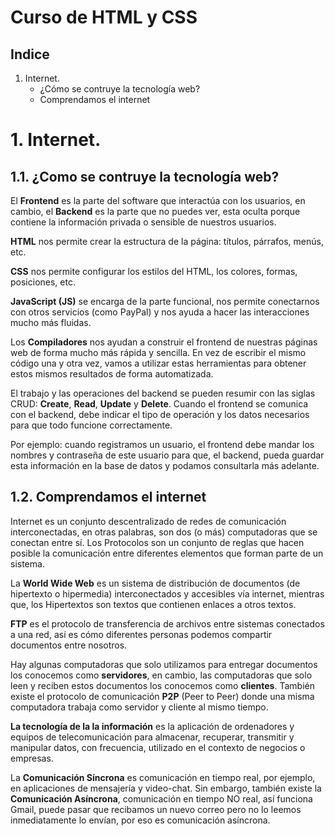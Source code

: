 # Curso de HTML y CSS

## Indice
1. Internet.
    - ¿Cómo se contruye la tecnología web?
    - Comprendamos el internet

# 1. Internet.

## 1.1. ¿Como se contruye la tecnología web?
El **Frontend** es la parte del software que interactúa con los usuarios, en cambio, el **Backend** es la parte que no puedes ver, esta oculta porque contiene la información privada o sensible de nuestros usuarios.

**HTML** nos permite crear la estructura de la página: títulos, párrafos, menús, etc. 

**CSS** nos permite configurar los estilos del HTML, los colores, formas, posiciones, etc.

**JavaScript (JS)** se encarga de la parte funcional, nos permite conectarnos con otros servicios (como PayPal) y nos ayuda a hacer las interacciones mucho más fluidas.

Los **Compiladores** nos ayudan a construir el frontend de nuestras páginas web de forma mucho más rápida y sencilla. En vez de escribir el mismo código una y otra vez, vamos a utilizar estas herramientas para obtener estos mismos resultados de forma automatizada.

El trabajo y las operaciones del backend se pueden resumir con las siglas CRUD: __Create__, **__Read__**, __Update__ y __Delete__. Cuando el frontend se comunica con el backend, debe indicar el tipo de operación y los datos necesarios para que todo funcione correctamente.

Por ejemplo: cuando registramos un usuario, el frontend debe mandar los nombres y contraseña de este usuario para que, el backend, pueda guardar esta información en la base de datos y podamos consultarla más adelante.

## 1.2. Comprendamos el internet

Internet es un conjunto descentralizado de redes de comunicación interconectadas, en otras palabras, son dos (o más) computadoras que se conectan entre sí. Los Protocolos son un conjunto de reglas que hacen posible la comunicación entre diferentes elementos que forman parte de un sistema.

La __World Wide Web__ es un sistema de distribución de documentos (de hipertexto o hipermedia) interconectados y accesibles vía internet, mientras que, los Hipertextos son textos que contienen enlaces a otros textos.

__FTP__ es el protocolo de transferencia de archivos entre sistemas conectados a una red, así es cómo diferentes personas podemos compartir documentos entre nosotros.

Hay algunas computadoras que solo utilizamos para entregar documentos los conocemos como __servidores__, en cambio, las computadoras que solo leen y reciben estos documentos los conocemos como __clientes__. También existe el protocolo de comunicación __P2P__ (Peer to Peer) donde una misma computadora trabaja como servidor y cliente al mismo tiempo.

__La tecnología de la la información__ es la aplicación de ordenadores y equipos de telecomunicación para almacenar, recuperar, transmitir y manipular datos, con frecuencia, utilizado en el contexto de negocios o empresas.

La __Comunicación Síncrona__ es comunicación en tiempo real, por ejemplo, en aplicaciones de mensajería y video-chat. Sin embargo, también existe la __Comunicación Asíncrona__, comunicación en tiempo NO real, así funciona Gmail, puede pasar que recibamos un nuevo correo pero no lo leemos inmediatamente lo envían, por eso es comunicación asíncrona.